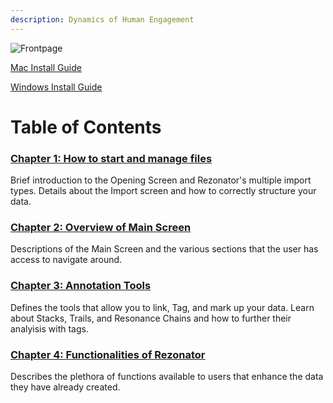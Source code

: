 ```yaml
---
description: Dynamics of Human Engagement
---
```


![Frontpage](https://user-images.githubusercontent.com/46977535/146440686-e42fc9ec-2ef4-48b6-a879-692b496c177e.png)


<u><a href="https://www.youtube.com/watch?v=phJa-pw-ASw">Mac Install Guide</a></u>

<u><a href="https://www.youtube.com/watch?v=X76whf7dZnQ">Windows Install Guide</a></u>

Table of Contents
====

### <u><a href="{{site.baseurl}}/Chapter1">Chapter 1: How to start and manage files</a></u>
Brief introduction to the Opening Screen and Rezonator's multiple import types. Details about the Import screen and how to correctly structure your data.

### <u><a href="{{site.baseurl}}/Chapter2">Chapter 2: Overview of Main Screen</a></u>
Descriptions of the Main Screen and the various sections that the user has access to navigate around.
	
### <u><a href="{{site.baseurl}}/Chapter3">Chapter 3: Annotation Tools</a></u>
Defines the tools that allow you to link, Tag, and mark up your data. Learn about Stacks, Trails, and Resonance Chains and how to further their analyisis with tags.

### <u><a href="{{site.baseurl}}/Chapter4">Chapter 4: Functionalities of Rezonator</a></u>
Describes the plethora of functions available to users that enhance the data they have already created.

